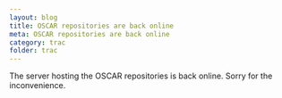 ```yaml
---
layout: blog
title: OSCAR repositories are back online
meta: OSCAR repositories are back online
category: trac
folder: trac
---
```

<!-- Name: repo_online_20100819 -->
<!-- Version: 1 -->
<!-- Last-Modified: 2010/08/19 10:29:29 -->
<!-- Author: valleegr -->

The server hosting the OSCAR repositories is back online. Sorry for the inconvenience.